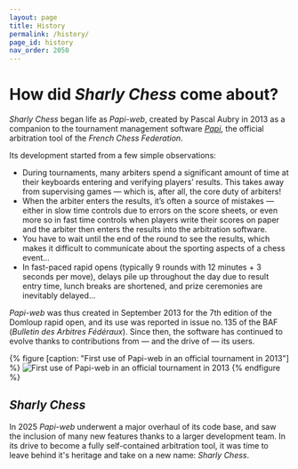 ```yaml
---
layout: page
title: History
permalink: /history/
page_id: history
nav_order: 2050
---
```


# How did _Sharly Chess_ come about?

_Sharly Chess_ began life as _Papi-web_, created by Pascal Aubry in 2013 as a companion to the tournament management software _[Papi](https://www.echecs.asso.fr/Actu.aspx?Ref=142877)_, the official arbitration tool of the _French Chess Federation_.

Its development started from a few simple observations:

* During tournaments, many arbiters spend a significant amount of time at their keyboards entering and verifying players’ results. This takes away from supervising games — which is, after all, the core duty of arbiters!
* When the arbiter enters the results, it’s often a source of mistakes — either in slow time controls due to errors on the score sheets, or even more so in fast time controls when players write their scores on paper and the arbiter then enters the results into the arbitration software.
* You have to wait until the end of the round to see the results, which makes it difficult to communicate about the sporting aspects of a chess event…
* In fast-paced rapid opens (typically 9 rounds with 12 minutes + 3 seconds per move), delays pile up throughout the day due to result entry time, lunch breaks are shortened, and prize ceremonies are inevitably delayed…

_Papi-web_ was thus created in September 2013 for the 7th edition of the Domloup rapid open, and its use was reported in issue no. 135 of the BAF (_Bulletin des Arbitres Fédéraux_). Since then, the software has continued to evolve thanks to contributions from — and the drive of — its users.

{% figure [caption: "First use of Papi-web in an official tournament in 2013"] %}
![First use of Papi-web in an official tournament in 2013](/assets/images/input-2013.jpg)
{% endfigure %}

## _Sharly Chess_

In 2025 _Papi-web_ underwent a major overhaul of its code base, and saw the inclusion of many new features thanks to a larger development team.  In its drive to become a fully self-contained arbitration tool, it was time to leave behind it's heritage and take on a new name: _Sharly Chess_.
